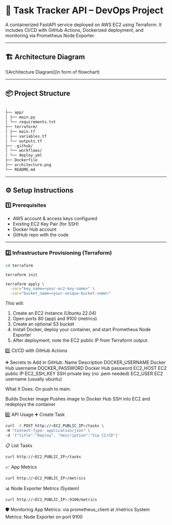# 🚀 Task Tracker API – DevOps Project

A containerized FastAPI service deployed on AWS EC2 using Terraform. It includes CI/CD with GitHub Actions, Dockerized deployment, and monitoring via Prometheus Node Exporter.

---

## 🏗 Architecture Diagram

![Architecture Diagram](in form of flowchart)

---

## 📦 Project Structure

```bash
.
├── app/
│ ├── main.py
│ └── requirements.txt
├── terraform/
│ ├── main.tf
│ ├── variables.tf
│ └── outputs.tf
├── .github/
│ └── workflows/
│ └── deploy.yml
├── Dockerfile
├── architecture.png
└── README.md
```
---

## ⚙️ Setup Instructions

### 1️⃣ Prerequisites

- AWS account & access keys configured
- Existing EC2 Key Pair (for SSH)
- Docker Hub account
- GitHub repo with the code

---

### 2️⃣ Infrastructure Provisioning (Terraform)

```bash
cd terraform

terraform init

terraform apply \
  -var="key_name=<your-ec2-key-name>" \
  -var="bucket_name=<your-unique-bucket-name>"
```  
This will:
1. Create an EC2 instance (Ubuntu 22.04)
2. Open ports 80 (app) and 9100 (metrics)
3. Create an optional S3 bucket
4. Install Docker, deploy your container, and start Prometheus Node Exporter
5. After deployment, note the EC2 public IP from Terraform output.


3️⃣  CI/CD with GitHub Actions

➕ Secrets to Add in GitHub:
Name	Description
DOCKER_USERNAME	Docker Hub username
DOCKER_PASSWORD	Docker Hub password
EC2_HOST	EC2 public IP
EC2_SSH_KEY	SSH private key (no .pem needed)
EC2_USER	EC2 username (usually ubuntu)

What It Does:
On push to main:

Builds Docker image
Pushes image to Docker Hub
SSH into EC2 and redeploys the container

4️⃣ API Usage
➕ Create Task
```bash
curl -X POST http://<EC2_PUBLIC_IP>/tasks \
-H "Content-Type: application/json" \
-d '{"title":"Deploy", "description":"Via CI/CD"}'
```

📋 List Tasks
```bash
curl http://<EC2_PUBLIC_IP>/tasks
```

📈 App Metrics
```bash
curl http://<EC2_PUBLIC_IP>/metrics
```

📊 Node Exporter Metrics (System)
``` bash
curl http://<EC2_PUBLIC_IP>:9100/metrics
```

🛡 Monitoring
App Metrics: via prometheus_client at /metrics
System Metrics: Node Exporter on port 9100


